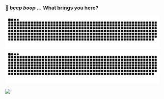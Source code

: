 ### 🤖 ***beep boop ...***  What brings you here?

![github contribution grid snake animation](https://raw.githubusercontent.com/DreamLineLove/DreamLineLove/output/github-contribution-grid-snake-dark.svg#gh-dark-mode-only)
![github contribution grid snake animation](https://raw.githubusercontent.com/DreamLineLove/DreamLineLove/output/github-contribution-grid-snake.svg#gh-light-mode-only)

<p>
  
![](https://komarev.com/ghpvc/?username=DreamLineLove)
</p>
